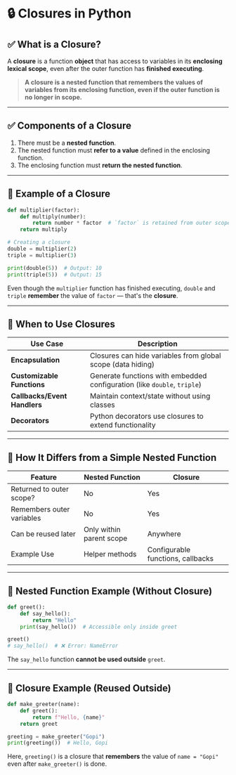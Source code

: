 
# 🔒 Closures in Python

## ✅ What is a Closure?

A **closure** is a function **object** that has access to variables in its **enclosing lexical scope**, even after the outer function has **finished executing**.

> **A closure is a nested function that remembers the values of variables from its enclosing function, even if the outer function is no longer in scope.**

---

## ✅ Components of a Closure

1. There must be a **nested function**.
2. The nested function must **refer to a value** defined in the enclosing function.
3. The enclosing function must **return the nested function**.

---

## 🧪 Example of a Closure

```python
def multiplier(factor):
    def multiply(number):
        return number * factor  # `factor` is retained from outer scope
    return multiply

# Creating a closure
double = multiplier(2)
triple = multiplier(3)

print(double(5))  # Output: 10
print(triple(5))  # Output: 15
```

Even though the `multiplier` function has finished executing, `double` and `triple` **remember** the value of `factor` — that's the **closure**.

---

## 📌 When to Use Closures

| Use Case | Description |
|----------|-------------|
| **Encapsulation** | Closures can hide variables from global scope (data hiding) |
| **Customizable Functions** | Generate functions with embedded configuration (like `double`, `triple`) |
| **Callbacks/Event Handlers** | Maintain context/state without using classes |
| **Decorators** | Python decorators use closures to extend functionality |

---

## 🔄 How It Differs from a Simple Nested Function

| Feature                   | Nested Function            | Closure                          |
|---------------------------|----------------------------|-----------------------------------|
| Returned to outer scope? | No                         | Yes                               |
| Remembers outer variables | No                         | Yes                               |
| Can be reused later       | Only within parent scope   | Anywhere                          |
| Example Use               | Helper methods             | Configurable functions, callbacks |

---

## 🔁 Nested Function Example (Without Closure)

```python
def greet():
    def say_hello():
        return "Hello"
    print(say_hello())  # Accessible only inside greet

greet()
# say_hello()  # ❌ Error: NameError
```

The `say_hello` function **cannot be used outside** `greet`.

---

## 🔁 Closure Example (Reused Outside)

```python
def make_greeter(name):
    def greet():
        return f"Hello, {name}"
    return greet

greeting = make_greeter("Gopi")
print(greeting())  # Hello, Gopi
```

Here, `greeting()` is a closure that **remembers** the value of `name = "Gopi"` even after `make_greeter()` is done.
